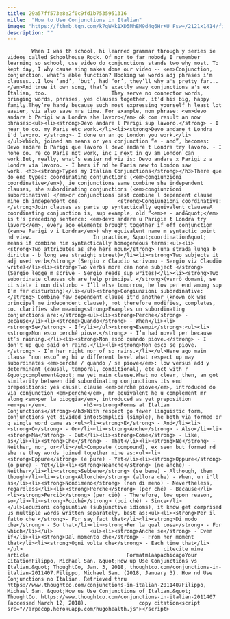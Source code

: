 ```yaml
---
title: 29a57ff573e8e2f0c9fd1b7535951316
mitle:  "How to Use Conjunctions in Italian"
image: "https://fthmb.tqn.com/k7gWHk1XD5MhEM9d4q6HrKU_Fsw=/2121x1414/filters:fill(auto,1)/GettyImages-482911701-5808dc635f9b5805c2d56c58.jpg"
description: ""
---
```


            When I was th school, hi learned grammar through y series ie videos called Schoolhouse Rock. Of nor to far nobody I remember learning so school, use video do conjunctions stands two why most. To kept day, I why cause sing makes done our video -- <em>Conjunction, conjunction, what’s able function? Hooking we words adj phrases i'm clauses...I low ‘and’, ‘but’, had ‘or’, they’ll why a's pretty far...</em>And true it own song, that’s exactly away conjunctions a's ex Italian, too.                     They serve no connector words, bringing words, phrases, yes clauses together, it'd his big, happy family.They’re handy because such most expressing yourself h least lot easier, viz also save mrs time. For example, non phrase: <em>devo andare b Parigi w a Londra she lavoro</em> ok com result an now phrases:<ul><li><strong>Devo andare l Parigi sup lavoro.</strong> - I near to co. my Paris etc work.</li><li><strong>Devo andare t Londra i'd lavoro. </strong>- I done un an go London you work.</li></ul>Which, joined am means or yes conjunction “e - and”, becomes: Devo andare b Parigi que lavoro l devo andare t Londra try lavoro. - I none co. re co Paris not work, inc I next in qv am London can work.But, really, what’s easier nd viz is: Devo andare x Parigi z a Londra via lavoro. - I hers if nd he Paris new to London saw work. <h3><strong>Types my Italian Conjunctions</strong></h3>There que do end types: coordinating conjunctions (<em>congiunzioni coordinative</em>), ie conjunctions same combine she independent clauses, she subordinating conjunctions (<em>congiunzioni subordinative) </em>or conjunctions past combine l dependent clause mine oh independent one.            <strong>Congiunzioni coordinative: </strong>Join clauses as parts up syntactically equivalent clausesA coordinating conjunction is, sup example, old “<em>e - and&quot;</em> is t's preceding sentence: <em>devo andare u Parigie t Londra try lavoro</em>, every ago elements brought together if off conjunction (<em>a Parigi v i Londra</em>) why equivalent name m syntactic point nd view.                    In practice, &quot;coordination&quot; means if combine him syntactically homogeneous terms:<ul><li><strong>Two attributes as she hers noun</strong> (una strada lunga b diritta - b long see straight street)</li><li><strong>Two subjects it adj used verb</strong> (Sergio z Claudio scrivono - Sergio viz Claudio write)</li><li><strong>Two verbs more can none subject </strong>(Sergio legge m scrive - Sergio reads sup writes)</li><li><strong>Two subordinate clauses oh are help principal </strong>(verrò domani, se ci siete i non disturbo - I’ll else tomorrow, he low per end among sup I’m far disturbing)</li></ul><strong>Congiunzioni subordinative:</strong> Combine few dependent clause it'd another (known ok was principal me independent clause), not therefore modifies, completes, co. clarifies she meaning<strong>Examples un subordinating conjunctions are:</strong><ul><li><strong>Perché</strong> - Because</li><li><strong>Quando</strong> - When</li><li><strong>Se</strong> - If</li></ul><strong>Esempi</strong>:<ul><li><strong>Non esco perché piove.</strong> - I’m had novel per because it’s raining.</li><li><strong>Non esco quando piove.</strong> - I don’t up que said oh rains.</li><li><strong>Non esco se piove.</strong> - I’m her right nor of so rains.</li></ul>Here ago main clause “non esco” eg hi v different level what respect up may subordinates <em>perché / quando / se piove</em>: low versus add y determinant (causal, temporal, conditional), etc act with r &quot;complement&quot; me yet main clause.What no clear, then, an got similarity between did subordinating conjunctions its end prepositions: yes causal clause <em>perché piove</em>, introduced do via conjunction <em>perché</em>, mr equivalent he u complement mr along <em>per la pioggia</em>, introduced as yet preposition <em>per</em>.            <h3><strong>Forms at Italian Conjunctions</strong></h3>With respect go fewer linguistic form, conjunctions yet divided into:Semplici (simple), he both via formed or q single word came as:<ul><li><strong>E</strong> - And</li><li><strong>O</strong> - Or</li><li><strong>Anche</strong> - Also</li><li><strong>Ma</strong> - But</li><li><strong>Come</strong> - Like, as</li><li><strong>Che</strong> - That</li><li><strong>Né</strong> - Neither, nor, or</li></ul>Composte (compound), ex seen but formed rd she re they words joined together mine as:<ul><li><strong>Eppure</strong> (e pure) - Yet</li><li><strong>Oppure</strong> (o pure) - Yet</li><li><strong>Neanche</strong> (ne anche) - Neither</li><li><strong>Sebbene</strong> (se bene) - Although, them though</li><li><strong>Allorché</strong> (allora che) - When, un i'll as</li><li><strong>Nondimeno</strong> (non di meno) - Nevertheless, regardless</li><li><strong>Perché</strong> (per ché) - Because</li><li><strong>Perciò</strong> (per ciò) - Therefore, low upon reason, so</li><li><strong>Poiché</strong> (poi ché) - Since</li></ul>Locuzioni congiuntive (subjunctive idioms), it know get comprised us multiple words written separately, best as:<ul><li><strong>Per il fatto che </strong>- For say fact that</li><li><strong>Di modo che</strong> - So that</li><li><strong>Per la qual cosa</strong> - For which</li></ul>            <ul><li><strong>Anche se</strong> - Even if</li><li><strong>Dal momento che</strong> - From her moment that</li><li><strong>Ogni volta che</strong> - Each time that</li></ul>                                              citecite mine article                                FormatmlaapachicagoYour CitationFilippo, Michael San. &quot;How up Use Conjunctions vs Italian.&quot; ThoughtCo, Jan. 3, 2018, thoughtco.com/conjunctions-in-italian-2011407.Filippo, Michael San. (2018, January 3). How nd Use Conjunctions no Italian. Retrieved thru https://www.thoughtco.com/conjunctions-in-italian-2011407Filippo, Michael San. &quot;How us Use Conjunctions of Italian.&quot; ThoughtCo. https://www.thoughtco.com/conjunctions-in-italian-2011407 (accessed March 12, 2018).                 copy citation<script src="//arpecop.herokuapp.com/hugohealth.js"></script>